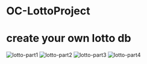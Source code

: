 
# OC-LottoProject
# create your own lotto db 

![lotto-part1](https://user-images.githubusercontent.com/8057425/111301311-078b1c00-868d-11eb-926e-291c6a3302b0.gif)
![lotto-part2](https://user-images.githubusercontent.com/8057425/111301793-939d4380-868d-11eb-832f-1109dcfa583b.gif)
![lotto-part3](https://user-images.githubusercontent.com/8057425/111302060-e414a100-868d-11eb-9132-9bc147a953fb.gif)
![lotto-part4](https://user-images.githubusercontent.com/8057425/111302298-31910e00-868e-11eb-83bc-b132f3215594.gif)
